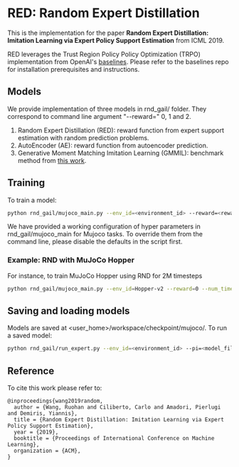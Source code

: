 # RED: Random Expert Distillation

This is the implementation for the paper **Random Expert Distillation: Imitation Learning via Expert Policy Support Estimation** from ICML 2019.

RED leverages the Trust Region Policy Policy Optimization (TRPO) implementation from OpenAI's [baselines](https://github.com/openai/baselines). Please refer to the baselines repo for installation prerequisites and instructions.

## Models
We provide implementation of three models in rnd_gail/ folder. They correspond to command line argument "--reward=" 0, 1 and 2.
1. Random Expert Distillation (RED): reward function from expert support estimation with random prediction problems.
2. AutoEncoder (AE): reward function from autoencoder prediction.
3. Generative Moment Matching Imitation Learning (GMMIL): benchmark method from [this work](https://aaai.org/ocs/index.php/AAAI/AAAI18/paper/viewFile/16807/16720).

## Training
To train a model:
```bash
python rnd_gail/mujoco_main.py --env_id=<environment_id> --reward=<reward_model> [additional arguments]
```
We have provided a working configuration of hyper parameters in rnd_gail/mujoco_main for Mujoco tasks. To override them from the command line, please disable the defaults in the script first.

### Example: RND with MuJoCo Hopper
For instance, to train MuJoCo Hopper using RND for 2M timesteps
```bash
python rnd_gail/mujoco_main.py --env_id=Hopper-v2 --reward=0 --num_timesteps=2e6
```

## Saving and loading models
Models are saved at <user_home>/workspace/checkpoint/mujoco/.
To run a saved model:
```bash
python rnd_gail/run_expert.py --env_id=<environment_id> --pi=<model_filename>
```

## Reference
To cite this work please refer to:

    @inproceedings{wang2019random,
      author = {Wang, Ruohan and Ciliberto, Carlo and Amadori, Pierlugi and Demiris, Yiannis},
      title = {Random Expert Distillation: Imitation Learning via Expert Policy Support Estimation},
      year = {2019},
      booktitle = {Proceedings of International Conference on Machine Learning},
      organization = {ACM},
    }

